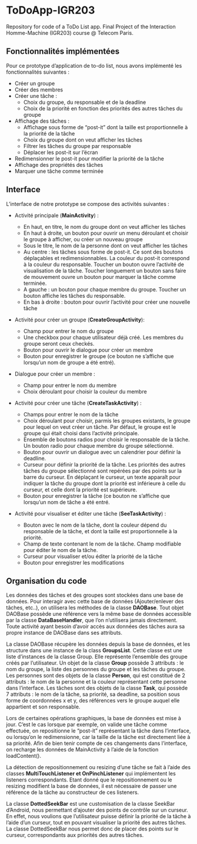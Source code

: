 # ToDoApp-IGR203
Repository for code of a ToDo List app. Final Project of the Interaction Homme-Machine (IGR203) course @ Telecom Paris.

## Fonctionnalités implémentées
Pour ce prototype d’application de to-do list, nous avons implémenté les fonctionnalités suivantes :
- Créer un groupe
- Créer des membres
- Créer une tâche :
  - Choix du groupe, du responsable et de la deadline
  - Choix de la priorité en fonction des priorités des autres tâches du groupe
- Affichage des tâches :
  - Affichage sous forme de “post-it” dont la taille est proportionnelle à la priorité de la tâche
  - Choix du groupe dont on veut afficher les tâches
  - Filtrer les tâches du groupe par responsable
  - Déplacer les post-it sur l’écran
- Redimensionner le post-it pour modifier la priorité de la tâche
- Affichage des propriétés des tâches 
- Marquer une tâche comme terminée

## Interface
L’interface de notre prototype se compose des activités suivantes :
- Activité principale (**MainActivity**) :
  - En haut, en titre, le nom du groupe dont on veut afficher les tâches
  - En haut à droite, un bouton pour ouvrir un menu déroulant et choisir le groupe à afficher, ou créer un nouveau groupe
  - Sous le titre, le nom de la personne dont on veut afficher les tâches
  - Au centre : les tâches sous forme de post-it. Ce sont des boutons déplaçables et redimensionnables. La couleur du post-it correspond à la couleur du responsable. Toucher un bouton ouvre l’activité de visualisation de la tâche. Toucher longuement un bouton sans faire de mouvement ouvre un bouton pour marquer la tâche comme terminée.
  - A gauche : un bouton pour chaque membre du groupe. Toucher un bouton affiche les tâches du responsable.
  - En bas à droite : bouton pour ouvrir l’activité pour créer une nouvelle tâche

- Activité pour créer un groupe (**CreateGroupActivity**):
  - Champ pour entrer le nom du groupe
  - Une checkbox pour chaque utilisateur déjà créé. Les membres du groupe seront ceux checkés.
  - Bouton pour ouvrir le dialogue pour créer un membre
  - Bouton pour enregistrer le groupe (ce bouton ne s’affiche que lorsqu’un nom de groupe a été entré).

- Dialogue pour créer un membre :
  - Champ pour entrer le nom du membre
  - Choix déroulant pour choisir la couleur du membre

- Activité pour créer une tâche (**CreateTaskActivity**) :
  - Champs pour entrer le nom de la tâche
  - Choix déroulant pour choisir, parmis les groupes existants, le groupe pour lequel on veut créer un tâche. Par défaut, le groupe est le groupe qui était choisi dans l’activité principale.
  - Ensemble de boutons radios pour choisir le responsable de la tâche. Un bouton radio pour chaque membre du groupe sélectionné. 
  - Bouton pour ouvrir un dialogue avec un calendrier pour définir la deadline.
  - Curseur pour définir la priorité de la tâche. Les priorités des autres tâches du groupe sélectionné sont repérées par des points sur la barre du curseur. En déplaçant le curseur, un texte apparaît pour indiquer la tâche du groupe dont la priorité est inférieure à celle du curseur, et celle dont la priorité est supérieure.
  - Bouton pour enregistrer la tâche (ce bouton ne s’affiche que lorsqu’un nom de tâche a été entré.

- Activité pour visualiser et éditer une tâche (**SeeTaskActivity**) :
  - Bouton avec le nom de la tâche, dont la couleur dépend du responsable de la tâche, et dont la taille est proportionnelle à la priorité. 
  - Champ de texte contenant le nom de la tâche. Champ modifiable pour éditer le nom de la tâche.
  - Curseur pour visualiser et/ou éditer la priorité de la tâche
  - Bouton pour enregistrer les modifications


## Organisation du code

Les données des tâches et des groupes sont stockées dans une base de données. Pour interagir avec cette base de données (Ajouter/enlever des tâches, etc..), on utilisera les méthodes de la classe **DAOBase**. Tout objet DAOBase possède une référence vers la même base de données accessible par la classe **DataBaseHandler**, que l’on n’utilisera jamais directement. Toute activité ayant besoin d’avoir accès aux données des tâches aura sa propre instance de DAOBase dans ses attributs.

La classe DAOBase récupère les données depuis la base de données, et les structure dans une instance de la class **GroupsList**. Cette classe est une liste d’instances de la classe Group. Elle représente l’ensemble des groupe créés par l’utilisateur. Un objet de la classe **Group** possède 3 attributs : le nom du groupe, la liste des personnes du groupe et les tâches du groupe. Les personnes sont des objets de la classe **Person**, qui est constitué de 2 attributs : le nom de la personne et la couleur représentant cette personne dans l’interface. Les tâches sont des objets de la classe **Task**, qui possède 7 attributs : le nom de la tâche, sa priorité, sa deadline, sa position sous forme de coordonnées x et y, des références vers le groupe auquel elle appartient et son responsable.

Lors de certaines opérations graphiques, la base de données est mise à jour. C’est le cas lorsque par exemple, on valide une tâche comme effectuée, on repositionne le “post-it” représentant la tâche dans l’interface, ou lorsqu’on le redimensionne, car la taille de la tâche est directement liée à sa priorité. Afin de bien tenir compte de ces changements dans l’interface, on recharge les données de MainActivity à l’aide de la fonction loadContent(). 

La détection de repositionnement ou resizing d’une tâche se fait à l’aide des classes **MultiTouchListener et OnPinchListener** qui implémentent les listeners correspondants. Etant donné que le repositionnement ou le resizing modifient la base de données, il est nécessaire de passer une référence de la tâche au constructeur de ces listeners.

La classe **DottedSeekBar** est une customisation de la classe SeekBar d’Android, nous permettant d’ajouter des points de contrôle sur un curseur. En effet, nous voulions que l’utilisateur puisse définir la priorité de la tâche à l’aide d’un curseur, tout en pouvant visualiser la priorité des autres tâches. La classe DottedSeekBar nous permet donc de placer des points sur le curseur, correspondants aux priorités des autres tâches.

